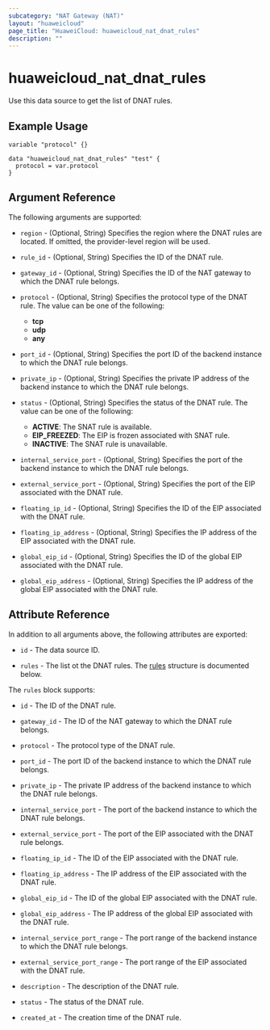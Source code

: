 ```yaml
---
subcategory: "NAT Gateway (NAT)"
layout: "huaweicloud"
page_title: "HuaweiCloud: huaweicloud_nat_dnat_rules"
description: ""
---
```


# huaweicloud_nat_dnat_rules

Use this data source to get the list of DNAT rules.

## Example Usage

```hcl
variable "protocol" {}

data "huaweicloud_nat_dnat_rules" "test" {
  protocol = var.protocol
}
```

## Argument Reference

The following arguments are supported:

* `region` - (Optional, String) Specifies the region where the DNAT rules are located.
  If omitted, the provider-level region will be used.

* `rule_id` - (Optional, String) Specifies the ID of the DNAT rule.

* `gateway_id` - (Optional, String) Specifies the ID of the NAT gateway to which the DNAT rule belongs.

* `protocol` - (Optional, String) Specifies the protocol type of the DNAT rule.
  The value can be one of the following:
  + **tcp**
  + **udp**
  + **any**

* `port_id` - (Optional, String) Specifies the port ID of the backend instance to which the DNAT rule belongs.

* `private_ip` - (Optional, String) Specifies the private IP address of the backend instance to which the DNAT rule
  belongs.

* `status` - (Optional, String) Specifies the status of the DNAT rule.
  The value can be one of the following:
  + **ACTIVE**: The SNAT rule is available.
  + **EIP_FREEZED**: The EIP is frozen associated with SNAT rule.
  + **INACTIVE**: The SNAT rule is unavailable.

* `internal_service_port` - (Optional, String) Specifies the port of the backend instance to which the DNAT rule
  belongs.

* `external_service_port` - (Optional, String) Specifies the port of the EIP associated with the DNAT rule.

* `floating_ip_id` - (Optional, String) Specifies the ID of the EIP associated with the DNAT rule.

* `floating_ip_address` - (Optional, String) Specifies the IP address of the EIP associated with the DNAT rule.

* `global_eip_id` - (Optional, String) Specifies the ID of the global EIP associated with the DNAT rule.

* `global_eip_address` - (Optional, String) Specifies the IP address of the global EIP associated with the DNAT rule.

## Attribute Reference

In addition to all arguments above, the following attributes are exported:

* `id` - The data source ID.

* `rules` - The list ot the DNAT rules.
  The [rules](#nat_dnat_rules) structure is documented below.

<a name="nat_dnat_rules"></a>
The `rules` block supports:

* `id` - The ID of the DNAT rule.

* `gateway_id` - The ID of the NAT gateway to which the DNAT rule belongs.

* `protocol` - The protocol type of the DNAT rule.

* `port_id` - The port ID of the backend instance to which the DNAT rule belongs.

* `private_ip` - The private IP address of the backend instance to which the DNAT rule belongs.

* `internal_service_port` - The port of the backend instance to which the DNAT rule belongs.

* `external_service_port` - The port of the EIP associated with the DNAT rule belongs.

* `floating_ip_id` - The ID of the EIP associated with the DNAT rule.

* `floating_ip_address` - The IP address of the EIP associated with the DNAT rule.

* `global_eip_id` - The ID of the global EIP associated with the DNAT rule.

* `global_eip_address` - The IP address of the global EIP associated with the DNAT rule.

* `internal_service_port_range` - The port range of the backend instance to which the DNAT rule belongs.

* `external_service_port_range` - The port range of the EIP associated with the DNAT rule.

* `description` - The description of the DNAT rule.

* `status` - The status of the DNAT rule.

* `created_at` - The creation time of the DNAT rule.
